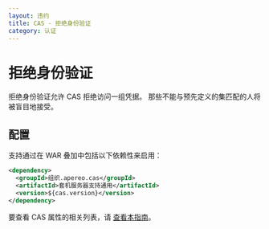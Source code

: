 ```yaml
---
layout: 违约
title: CAS - 拒绝身份验证
category: 认证
---
```


# 拒绝身份验证

拒绝身份验证允许 CAS 拒绝访问一组凭据。 那些不能与预先定义的集匹配的人将被盲目地接受。

## 配置

支持通过在 WAR 叠加中包括以下依赖性来启用：

```xml
<dependency>
  <groupId>组织.apereo.cas</groupId>
  <artifactId>套机服务器支持通用</artifactId>
  <version>${cas.version}</version>
</dependency>
```

要查看 CAS 属性的相关列表，请 [查看本指南](../configuration/Configuration-Properties.html#reject-users-authentication)。
